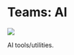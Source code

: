 <!-- Copyright (c) Microsoft Corporation. All rights reserved.-->
<!-- Licensed under the MIT License.-->

# Teams: AI

<a href="https://microsoft.github.io/teams-ai" target="_blank">
    <img src="https://img.shields.io/badge/📖 Getting Started-blue?style=for-the-badge" />
</a>

AI tools/utilities.
